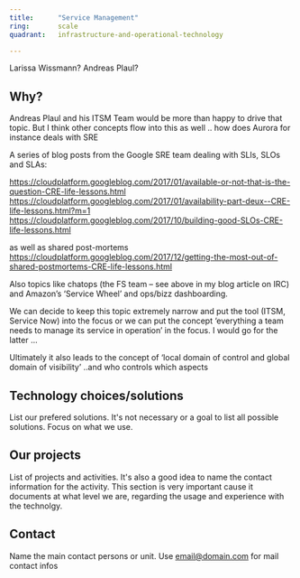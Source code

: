 ```yaml
---
title:      "Service Management"
ring:       scale
quadrant:   infrastructure-and-operational-technology

---
```


Larissa Wissmann? Andreas Plaul?

## Why? ##

Andreas Plaul and his ITSM Team would be more than happy to drive that topic. But I think other concepts flow into this as well .. how does Aurora for instance deals with SRE

A series of blog posts from the Google SRE team dealing with SLIs, SLOs and SLAs:

https://cloudplatform.googleblog.com/2017/01/available-or-not-that-is-the-question-CRE-life-lessons.html
https://cloudplatform.googleblog.com/2017/01/availability-part-deux--CRE-life-lessons.html?m=1
https://cloudplatform.googleblog.com/2017/10/building-good-SLOs-CRE-life-lessons.html

as well as shared post-mortems
https://cloudplatform.googleblog.com/2017/12/getting-the-most-out-of-shared-postmortems-CRE-life-lessons.html

Also topics like chatops (the FS team – see above in my blog article on IRC) and Amazon’s ‘Service Wheel’ and ops/bizz dashboarding. 

We can decide to keep this topic extremely narrow and put the tool (ITSM, Service Now) into the focus or we can put the concept
‘everything a team needs to manage its service in operation’ in the focus.  I would go for the latter ... 

Ultimately it also leads to the concept of ‘local domain of control and global domain of visibility’ ..and who controls which aspects

## Technology choices/solutions ##

List our prefered solutions. It's not necessary or a goal to list all possible solutions. Focus on what we use.

## Our projects ##

List of projects and activities. It's also a good idea to name the contact information for the activity.
This section is very important cause it documents at what level we are, regarding the usage and experience with the technolgy. 

## Contact ##

Name the main contact persons or unit.
Use <email@domain.com> for mail contact infos
